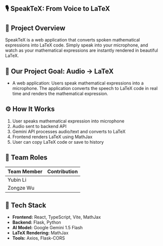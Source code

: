 ## 🎙️ SpeakTeX: From Voice to LaTeX

## 🚀 Project Overview
SpeakTeX is a web application that converts spoken mathematical expressions into LaTeX code. Simply speak into your microphone, and watch as your mathematical expressions are instantly rendered in beautiful LaTeX.

## 🎯 Our Project Goal: Audio → LaTeX
- A web application: Users speak mathematical expressions into a microphone. The application converts the speech to LaTeX code in real time and renders the mathematical expression.

## ⚙️ How It Works
1. User speaks mathematical expression into microphone
2. Audio sent to backend API
3. Gemini API processes audio/text and converts to LaTeX
4. Frontend renders LaTeX using MathJax
5. User can copy LaTeX code or save to history

## 👥 Team Roles
|   Team Member  |   Contribution   | 
|----------------|------------------|
|   Yubin Li     | |
|   Zongze Wu    | |

## 🧩 Tech Stack
- **Frontend:** React, TypeScript, Vite, MathJax
- **Backend:** Flask, Python
- **AI Model:** Google Gemini 1.5 Flash
- **LaTeX Rendering:** MathJax
- **Tools:** Axios, Flask-CORS
